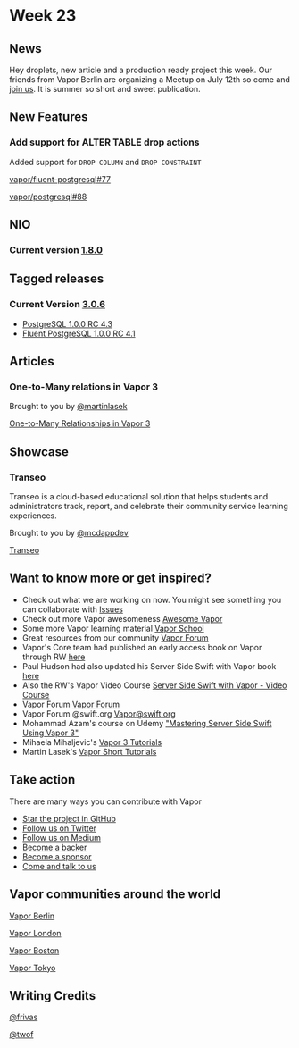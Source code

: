 # Week 23

## News

Hey droplets, new article and a production ready project this week. Our friends from Vapor Berlin are organizing a Meetup on July 12th so come and [join us](https://www.meetup.com/de-DE/VaporBerlin/events/252355255/). It is summer so short and sweet publication. 

## New Features

### Add support for ALTER TABLE drop actions

Added support for ```DROP COLUMN``` and ```DROP CONSTRAINT```

[vapor/fluent-postgresql#77](https://github.com/vapor/fluent-postgresql/pull/77)

[vapor/postgresql#88](https://github.com/vapor/postgresql/pull/88)

## NIO

### Current version [1.8.0](https://github.com/apple/swift-nio/releases/tag/1.8.0)

## Tagged releases

### Current Version [3.0.6](https://github.com/vapor/vapor/releases/tag/3.0.6)

- [PostgreSQL 1.0.0 RC 4.3](https://github.com/vapor/postgresql/releases/tag/1.0.0-rc.4.3)
- [Fluent PostgreSQL 1.0.0 RC 4.1](https://github.com/vapor/fluent-postgresql/releases/tag/1.0.0-rc.4.1)

## Articles

### One-to-Many relations in Vapor 3

Brought to you by [@martinlasek](https://github.com/martinlasek)

[One-to-Many Relationships in Vapor 3](https://medium.com/@martinlasek/tutorial-how-to-build-one-to-many-relations-84dd37e464a6)

## Showcase

### Transeo
Transeo is a cloud-based educational solution that helps students and administrators track, report, and celebrate their community service learning experiences.

Brought to you by [@mcdappdev](https://github.com/mcdappdev)

[Transeo](https://gotranseo.com/)

## Want to know more or get inspired?

- Check out what we are working on now. You might see something you can collaborate with [Issues](https://github.com/search?q=org%3Avapor+is%3Aissue+is%3Aopen+)
- Check out more Vapor awesomeness [Awesome Vapor](https://github.com/Cellane/awesome-vapor)
- Some more Vapor learning material [Vapor School](https://github.com/vaporberlin/vaporschool)
- Great resources from our community [Vapor Forum](https://www.vaporforums.io)
- Vapor's Core team had published an early access book on Vapor through RW [here](https://store.raywenderlich.com/products/server-side-swift-with-vapor)
- Paul Hudson had also updated his Server Side Swift with Vapor book [here](https://www.hackingwithswift.com/files/server-side-swift-vapor-edition-toc.pdf)
- Also the RW's Vapor Video Course [Server Side Swift with Vapor - Video Course ](https://videos.raywenderlich.com/courses/115-server-side-swift-with-vapor/lessons/1)
- Vapor Forum [Vapor Forum](http://vaporforums.io/)
- Vapor Forum @swift.org [Vapor@swift.org](https://forums.swift.org/c/related-projects/vapor)
- Mohammad Azam's course on Udemy ["Mastering Server Side Swift Using Vapor 3"](https://www.udemy.com/mastering-server-side-swift-using-vapor-3/?couponCode=VAPOR3CHAT)
- Mihaela Mihaljevic's [Vapor 3 Tutorials](https://mihaelamj.github.io/Vapor%20%203%20Tutorial/)
- Martin Lasek's [Vapor Short Tutorials](https://medium.com/@martinlasek)

## Take action

There are many ways you can contribute with Vapor

- [Star the project in GitHub](https://github.com/vapor/vapor)
- [Follow us on Twitter](https://twitter.com/codevapor)
- [Follow us on Medium](https://medium.com/@codevapor)
- [Become a backer](https://opencollective.com/vapor#backer)
- [Become a sponsor](https://opencollective.com/vapor#sponsor)
- [Come and talk to us](https://vapor.team)

## Vapor communities around the world

[Vapor Berlin](http://vapor.berlin/#/)

[Vapor London](https://www.meetup.com/VaporLondon/)

[Vapor Boston](https://www.meetup.com/VaporBoston/)

[Vapor Tokyo](https://vapormeetuptokyo.connpass.com/event/88654/)

## Writing Credits

[@frivas](https://github.com/frivas)

[@twof](https://github.com/twof)
